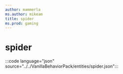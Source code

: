 ```yaml
---
author: mammerla
ms.author: mikeam
title: spider
ms.prod: gaming
---
```


# spider

:::code language="json" source="../../VanillaBehaviorPack/entities/spider.json":::
